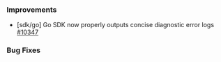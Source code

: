### Improvements

- [sdk/go] Go SDK now properly outputs concise diagnostic error logs
  [#10347](https://github.com/pulumi/pulumi/pull/10347)

### Bug Fixes

